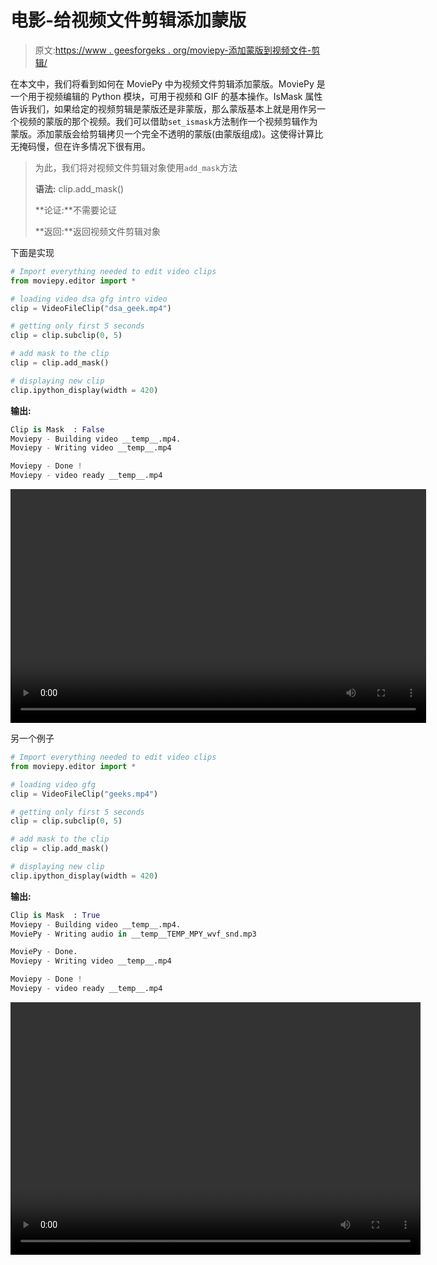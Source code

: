 # 电影-给视频文件剪辑添加蒙版

> 原文:[https://www . geesforgeks . org/moviepy-添加蒙版到视频文件-剪辑/](https://www.geeksforgeeks.org/moviepy-adding-mask-to-video-file-clip/)

在本文中，我们将看到如何在 MoviePy 中为视频文件剪辑添加蒙版。MoviePy 是一个用于视频编辑的 Python 模块，可用于视频和 GIF 的基本操作。IsMask 属性告诉我们，如果给定的视频剪辑是蒙版还是非蒙版，那么蒙版基本上就是用作另一个视频的蒙版的那个视频。我们可以借助`set_ismask`方法制作一个视频剪辑作为蒙版。添加蒙版会给剪辑拷贝一个完全不透明的蒙版(由蒙版组成)。这使得计算比无掩码慢，但在许多情况下很有用。

> 为此，我们将对视频文件剪辑对象使用`add_mask`方法
> 
> **语法:** clip.add_mask()
> 
> **论证:**不需要论证
> 
> **返回:**返回视频文件剪辑对象

下面是实现

```py
# Import everything needed to edit video clips 
from moviepy.editor import *

# loading video dsa gfg intro video 
clip = VideoFileClip("dsa_geek.mp4") 

# getting only first 5 seconds
clip = clip.subclip(0, 5)

# add mask to the clip
clip = clip.add_mask()

# displaying new clip
clip.ipython_display(width = 420)
```

**输出:**

```py
Clip is Mask  : False
Moviepy - Building video __temp__.mp4.
Moviepy - Writing video __temp__.mp4

Moviepy - Done !
Moviepy - video ready __temp__.mp4

```

<video class="wp-video-shortcode" id="video-476066-1" width="665" height="374" preload="metadata" controls=""><source type="video/mp4" src="https://media.geeksforgeeks.org/wp-content/uploads/20200827004432/1st10.mp4?_=1">[https://media.geeksforgeeks.org/wp-content/uploads/20200827004432/1st10.mp4](https://media.geeksforgeeks.org/wp-content/uploads/20200827004432/1st10.mp4)</video>

另一个例子

```py
# Import everything needed to edit video clips
from moviepy.editor import *

# loading video gfg
clip = VideoFileClip("geeks.mp4")

# getting only first 5 seconds
clip = clip.subclip(0, 5)

# add mask to the clip
clip = clip.add_mask()

# displaying new clip
clip.ipython_display(width = 420)
```

**输出:**

```py
Clip is Mask  : True
Moviepy - Building video __temp__.mp4.
MoviePy - Writing audio in __temp__TEMP_MPY_wvf_snd.mp3

MoviePy - Done.
Moviepy - Writing video __temp__.mp4

Moviepy - Done !
Moviepy - video ready __temp__.mp4

```

<video class="wp-video-shortcode" id="video-476066-2" width="656" height="404" preload="metadata" controls=""><source type="video/mp4" src="https://media.geeksforgeeks.org/wp-content/uploads/20200827004409/2nd9.mp4?_=2">[https://media.geeksforgeeks.org/wp-content/uploads/20200827004409/2nd9.mp4](https://media.geeksforgeeks.org/wp-content/uploads/20200827004409/2nd9.mp4)</video>